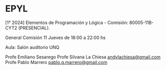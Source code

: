 # EPYL
[1° 2024] Elementos de Programación y Lógica -  Comisión: 80005-11B-CYT2 (PRESENCIAL).

General
Comisión 11
Jueves de 18:00 a 22:00 hs

Aula: Salón auditorio UNQ

Profe Emiliano Sesarego
Profe Silvana La Chiesa
andylachiesa@gmail.com
Profe Pablo Marrero 
pablo.g.marrero@gmail.com
